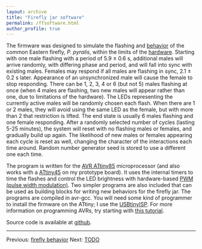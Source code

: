 ```yaml
---
layout: archive
title: "Firefly jar software"
permalink: /ffsoftware.html
author_profile: true
---
```


The firmware was designed to simulate the flashing and <a href="ffbehavior.html">behavior</a> of the common Eastern firefly,
<i>P. pyralis</i>, within the limits of
the <a href="ffhardware.html">hardware</a>. Starting with one male
flashing with a period of 5.9 ± 0.6 s, additional males will arrive
randomly, with differing phase and period, and will fall into sync with
existing males.  Females may respond if all males are flashing in
sync, 2.1 ± 0.2 s later.  Appearance of an unsynchronized male will
cause the female to stop responding.  There can be 1, 2, 3, 4 or 6  (but
not 5) males flashing at once (when 4 males are flashing, two new
males will appear rather than one, due to limitations of the
hardware).  The LEDs representing the currently active males will be
randomly chosen each flash.  When there are 1 or 2 males, they will
avoid using the same LED as the female, but with more than 2 that
restriction is lifted.  The end state is usually 6 males
flashing and one female responding.  After a randomly selected number
of cycles (lasting 5-25 minutes), the system will reset with no
flashing males or females, and gradually build up again.  The
likelihood of new males or females appearing each cycle is reset as
well, changing the character of the interactions each time around.
Random number generator seed is stored to use a different one each
time.

The program is written for the <a href="http://www.atmel.com/dyn/products/product_card.asp?PN=ATtiny85">AVR  ATtiny85</a> microprocessor (and
also works with a <a
href="http://www.atmel.com/dyn/products/product_card.asp?PN=ATtiny45">ATtiny45</a>
  on my prototype board).
It uses the internal timers to time the flashes and control the LED
brightness with hardware-based <a href="http://en.wikipedia.org/wiki/Pulse-width_modulation">PWM (pulse width modulation)</a>. Two simpler programs are also
included that can be used as building blocks for writing new behaviors
for the firefly jar.  The programs are compiled in avr-gcc.  You will
need some kind of programmer to install the firmware on the ATtiny;
I use the [USBtinyISP](https://learn.adafruit.com/usbtinyisp).
For more information on programming AVRs, try starting
with <a href="http://www.ladyada.net/learn/avr/">this
tutorial</a>.

Source code is available at <a href="http://github.com/kjordahl/Pyralis">github</a>.

---

Previous: [firefly behavior](ffbehavior.html)
Next: [TODO](fftodo.html)
